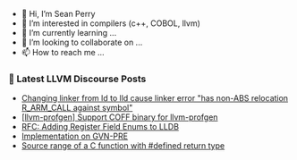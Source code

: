 - 👋 Hi, I’m Sean Perry
- 👀 I’m interested in compilers (c++, COBOL, llvm)
- 🌱 I’m currently learning ...
- 💞️ I’m looking to collaborate on ...
- 📫 How to reach me ...

<!---
s66perry/s66perry is a ✨ special ✨ repository because its `README.md` (this file) appears on your GitHub profile.
You can click the Preview link to take a look at your changes.
--->
### 📕 Latest LLVM Discourse Posts

<!-- DISCOURSE-LLVM:START -->
- [Changing linker from ld to lld cause linker error &quot;has non-ABS relocation R_ARM_CALL against symbol&quot;](https://discourse.llvm.org/t/changing-linker-from-ld-to-lld-cause-linker-error-has-non-abs-relocation-r-arm-call-against-symbol/77334#post_3)
- [[llvm-profgen] Support COFF binary for llvm-profgen](https://discourse.llvm.org/t/llvm-profgen-support-coff-binary-for-llvm-profgen/77358#post_3)
- [RFC: Adding Register Field Enums to LLDB](https://discourse.llvm.org/t/rfc-adding-register-field-enums-to-lldb/77275#post_2)
- [Implementation on GVN-PRE](https://discourse.llvm.org/t/implementation-on-gvn-pre/77400#post_1)
- [Source range of a C function with #defined return type](https://discourse.llvm.org/t/source-range-of-a-c-function-with-defined-return-type/77387#post_2)
<!-- DISCOURSE-LLVM:END -->
